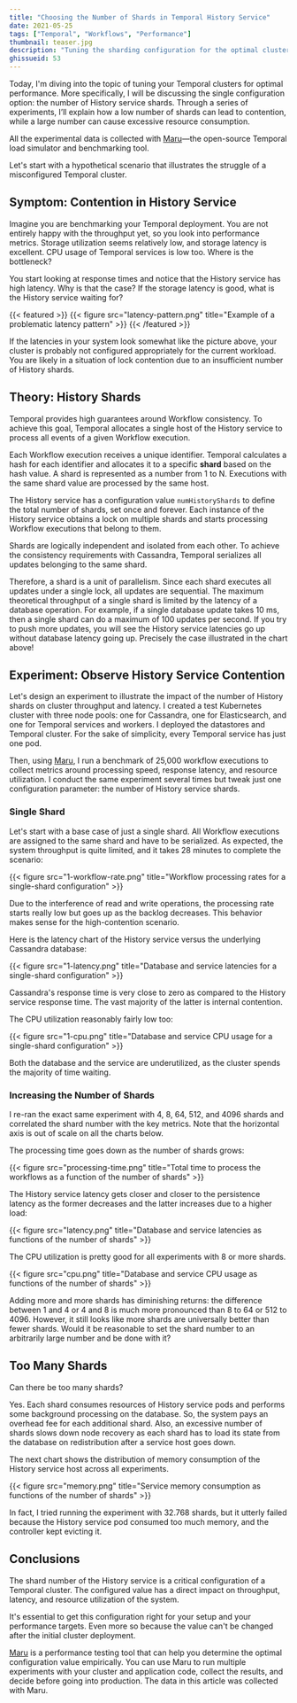 ```yaml
---
title: "Choosing the Number of Shards in Temporal History Service"
date: 2021-05-25
tags: ["Temporal", "Workflows", "Performance"]
thumbnail: teaser.jpg
description: "Tuning the sharding configuration for the optimal cluster performance with the numHistoryShards config."
ghissueid: 53
---
```


Today, I'm diving into the topic of tuning your Temporal clusters for optimal performance. More specifically, I will be discussing the single configuration option: the number of History service shards. Through a series of experiments, I’ll explain how a low number of shards can lead to contention, while a large number can cause excessive resource consumption.

All the experimental data is collected with [Maru](https://github.com/temporalio/maru/)&mdash;the open-source Temporal load simulator and benchmarking tool.

Let's start with a hypothetical scenario that illustrates the struggle of a misconfigured Temporal cluster.

## Symptom: Contention in History Service

Imagine you are benchmarking your Temporal deployment. You are not entirely happy with the throughput yet, so you look into performance metrics. Storage utilization seems relatively low, and storage latency is excellent. CPU usage of Temporal services is low too. Where is the bottleneck?

You start looking at response times and notice that the History service has high latency. Why is that the case? If the storage latency is good, what is the History service waiting for?

{{< featured >}}
{{< figure src="latency-pattern.png" title="Example of a problematic latency pattern" >}}
{{< /featured >}}

If the latencies in your system look somewhat like the picture above, your cluster is probably not configured appropriately for the current workload. You are likely in a situation of lock contention due to an insufficient number of History shards.

## Theory: History Shards

Temporal provides high guarantees around Workflow consistency. To achieve this goal, Temporal allocates a single host of the History service to process all events of a given Workflow execution.

Each Workflow execution receives a unique identifier. Temporal calculates a hash for each identifier and allocates it to a specific **shard** based on the hash value. A shard is represented as a number from 1 to N. Executions with the same shard value are processed by the same host.

The History service has a configuration value `numHistoryShards` to define the total number of shards, set once and forever. Each instance of the History service obtains a lock on multiple shards and starts processing Workflow executions that belong to them.

Shards are logically independent and isolated from each other. To achieve the consistency requirements with Cassandra, Temporal serializes all updates belonging to the same shard.

Therefore, a shard is a unit of parallelism. Since each shard executes all updates under a single lock, all updates are sequential. The maximum theoretical throughput of a single shard is limited by the latency of a database operation. For example, if a single database update takes 10 ms, then a single shard can do a maximum of 100 updates per second. If you try to push more updates, you will see the History service latencies go up without database latency going up. Precisely the case illustrated in the chart above!

## Experiment: Observe History Service Contention

Let's design an experiment to illustrate the impact of the number of History shards on cluster throughput and latency. I created a test Kubernetes cluster with three node pools: one for Cassandra, one for Elasticsearch, and one for Temporal services and workers. I deployed the datastores and Temporal cluster. For the sake of simplicity, every Temporal service has just one pod.

Then, using [Maru](https://github.com/temporalio/maru/), I run a benchmark of 25,000 workflow executions to collect metrics around processing speed, response latency, and resource utilization. I conduct the same experiment several times but tweak just one configuration parameter: the number of History service shards.

### Single Shard

Let's start with a base case of just a single shard. All Workflow executions are assigned to the same shard and have to be serialized. As expected, the system throughput is quite limited, and it takes 28 minutes to complete the scenario:

{{< figure src="1-workflow-rate.png" title="Workflow processing rates for a single-shard configuration" >}}

Due to the interference of read and write operations, the processing rate starts really low but goes up as the backlog decreases. This behavior makes sense for the high-contention scenario.

Here is the latency chart of the History service versus the underlying Cassandra database:

{{< figure src="1-latency.png" title="Database and service latencies for a single-shard configuration" >}}

Cassandra's response time is very close to zero as compared to the History service response time. The vast majority of the latter is internal contention.

The CPU utilization reasonably fairly low too:

{{< figure src="1-cpu.png" title="Database and service CPU usage for a single-shard configuration" >}}

Both the database and the service are underutilized, as the cluster spends the majority of time waiting.

### Increasing the Number of Shards

I re-ran the exact same experiment with 4, 8, 64, 512, and 4096 shards and correlated the shard number with the key metrics. Note that the horizontal axis is out of scale on all the charts below.

The processing time goes down as the number of shards grows:

{{< figure src="processing-time.png" title="Total time to process the workflows as a function of the number of shards" >}}

The History service latency gets closer and closer to the persistence latency as the former decreases and the latter increases due to a higher load:

{{< figure src="latency.png" title="Database and service latencies as functions of the number of shards" >}}

The CPU utilization is pretty good for all experiments with 8 or more shards.

{{< figure src="cpu.png" title="Database and service CPU usage as functions of the number of shards" >}}

Adding more and more shards has diminishing returns: the difference between 1 and 4 or 4 and 8 is much more pronounced than 8 to 64 or 512 to 4096. However, it still looks like more shards are universally better than fewer shards. Would it be reasonable to set the shard number to an arbitrarily large number and be done with it?

## Too Many Shards

Can there be too many shards?

Yes. Each shard consumes resources of History service pods and performs some background processing on the database. So, the system pays an overhead fee for each additional shard. Also, an excessive number of shards slows down node recovery as each shard has to load its state from the database on redistribution after a service host goes down.

The next chart shows the distribution of memory consumption of the History service host across all experiments. 

{{< figure src="memory.png" title="Service memory consumption as functions of the number of shards" >}}

In fact, I tried running the experiment with 32.768 shards, but it utterly failed because the History service pod consumed too much memory, and the controller kept evicting it.

## Conclusions

The shard number of the History service is a critical configuration of a Temporal cluster. The configured value has a direct impact on throughput, latency, and resource utilization of the system.

It's essential to get this configuration right for your setup and your performance targets. Even more so because the value can't be changed after the initial cluster deployment.

[Maru](https://github.com/temporalio/maru/) is a performance testing tool that can help you determine the optimal configuration value empirically. You can use Maru to run multiple experiments with your cluster and application code, collect the results, and decide before going into production. The data in this article was collected with Maru.
